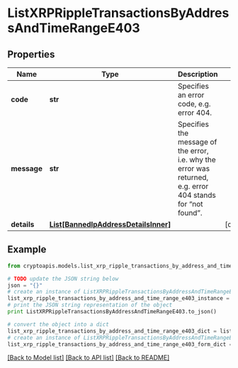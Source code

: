 # ListXRPRippleTransactionsByAddressAndTimeRangeE403


## Properties
Name | Type | Description | Notes
------------ | ------------- | ------------- | -------------
**code** | **str** | Specifies an error code, e.g. error 404. | 
**message** | **str** | Specifies the message of the error, i.e. why the error was returned, e.g. error 404 stands for “not found”. | 
**details** | [**List[BannedIpAddressDetailsInner]**](BannedIpAddressDetailsInner.md) |  | [optional] 

## Example

```python
from cryptoapis.models.list_xrp_ripple_transactions_by_address_and_time_range_e403 import ListXRPRippleTransactionsByAddressAndTimeRangeE403

# TODO update the JSON string below
json = "{}"
# create an instance of ListXRPRippleTransactionsByAddressAndTimeRangeE403 from a JSON string
list_xrp_ripple_transactions_by_address_and_time_range_e403_instance = ListXRPRippleTransactionsByAddressAndTimeRangeE403.from_json(json)
# print the JSON string representation of the object
print ListXRPRippleTransactionsByAddressAndTimeRangeE403.to_json()

# convert the object into a dict
list_xrp_ripple_transactions_by_address_and_time_range_e403_dict = list_xrp_ripple_transactions_by_address_and_time_range_e403_instance.to_dict()
# create an instance of ListXRPRippleTransactionsByAddressAndTimeRangeE403 from a dict
list_xrp_ripple_transactions_by_address_and_time_range_e403_form_dict = list_xrp_ripple_transactions_by_address_and_time_range_e403.from_dict(list_xrp_ripple_transactions_by_address_and_time_range_e403_dict)
```
[[Back to Model list]](../README.md#documentation-for-models) [[Back to API list]](../README.md#documentation-for-api-endpoints) [[Back to README]](../README.md)


